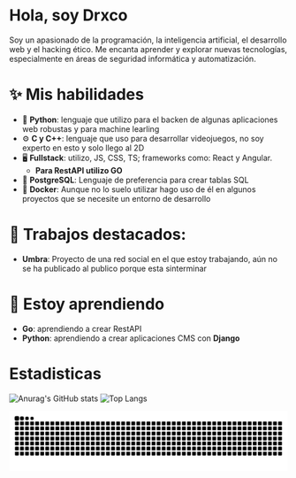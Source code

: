 # Hola, soy Drxco
Soy un apasionado de la programación, la inteligencia artificial, el desarrollo web y el hacking ético. Me encanta aprender y explorar nuevas tecnologías, especialmente en áreas de seguridad informática y automatización.

# ✨ Mis habilidades
 - 🐍 **Python**: lenguaje que utilizo para el backen de algunas aplicaciones web robustas y para machine learling
 - ⚙️ **C y C++**: lenguaje que uso para desarrollar videojuegos, no soy experto en esto y solo llego al 2D
 - 🖥️ **Fullstack**: utilizo, JS, CSS, TS; frameworks como: React y Angular.
   - **Para RestAPI utilizo GO**
 - 🐘 **PostgreSQL**: Lenguaje de preferencia para crear tablas SQL
 - 🐋 **Docker**: Aunque no lo suelo utilizar hago uso de él en algunos proyectos que se necesite un entorno de desarrollo

# 📁 Trabajos destacados:
 - **Umbra**: Proyecto de una red social en el que estoy trabajando, aún no se ha publicado al publico porque esta sinterminar

# 🔧 Estoy aprendiendo
- **Go**: aprendiendo a crear RestAPI
- **Python**: aprendiendo a crear aplicaciones CMS con **Django**

# Estadisticas
![Anurag's GitHub stats](https://github-readme-stats.vercel.app/api?username=drxcodev2&show_icons=true&theme=dracula)
![Top Langs](https://github-readme-stats.vercel.app/api/top-langs/?username=drxcodev2&langs_count=5&theme=dracula)



![Snake](https://raw.githubusercontent.com/asmrprog-yt/asmrprog-yt/output/github-snake-dark.svg)

